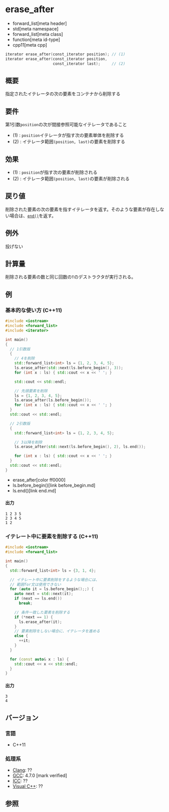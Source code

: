# erase_after
* forward_list[meta header]
* std[meta namespace]
* forward_list[meta class]
* function[meta id-type]
* cpp11[meta cpp]

```cpp
iterator erase_after(const_iterator position); // (1)
iterator erase_after(const_iterator position,
                     const_iterator last);     // (2)
```

## 概要
指定されたイテレータの次の要素をコンテナから削除する


## 要件
第1引数`position`の次が間接参照可能なイテレータであること

- (1) : `position`イテレータが指す次の要素単体を削除する
- (2) : イテレータ範囲`(position, last)`の要素を削除する


## 効果
- (1) : `position`が指す次の要素が削除される
- (2) : イテレータ範囲`(position, last)`の要素が削除される


## 戻り値
削除された要素の次の要素を指すイテレータを返す。そのような要素が存在しない場合は、[`end()`](end.md)を返す。


## 例外
投げない


## 計算量
削除される要素の数と同じ回数の`T`のデストラクタが実行される。


## 例
### 基本的な使い方 (C++11)
```cpp example
#include <iostream>
#include <forward_list>
#include <iterator>

int main()
{
  // 1引数版
  {
    // 4を削除
    std::forward_list<int> ls = {1, 2, 3, 4, 5};
    ls.erase_after(std::next(ls.before_begin(), 3));
    for (int x : ls) { std::cout << x << ' '; }

    std::cout << std::endl;

    // 先頭要素を削除
    ls = {1, 2, 3, 4, 5};
    ls.erase_after(ls.before_begin());
    for (int x : ls) { std::cout << x << ' '; }
  }
  std::cout << std::endl;

  // 2引数版
  {
    std::forward_list<int> ls = {1, 2, 3, 4, 5};

    // 3以降を削除
    ls.erase_after(std::next(ls.before_begin(), 2), ls.end());

    for (int x : ls) { std::cout << x << ' '; }
  }
  std::cout << std::endl;
}
```
* erase_after[color ff0000]
* ls.before_begin()[link before_begin.md]
* ls.end()[link end.md]

#### 出力
```
1 2 3 5 
2 3 4 5 
1 2 
```


### イテレート中に要素を削除する (C++11)
```cpp example
#include <iostream>
#include <forward_list>

int main()
{
  std::forward_list<int> ls = {3, 1, 4};

  // イテレート中に要素削除をするような場合には、
  // 範囲for文は使用できない
  for (auto it = ls.before_begin();;) {
    auto next = std::next(it);
    if (next == ls.end())
      break;

    // 条件一致した要素を削除する
    if (*next == 1) {
      ls.erase_after(it);
    }
    // 要素削除をしない場合に、イテレータを進める
    else {
      ++it;
    }
  }

  for (const auto& x : ls) {
    std::cout << x << std::endl;
  }
}
```

#### 出力
```
3
4
```

## バージョン
### 言語
- C++11

### 処理系
- [Clang](/implementation.md#clang): ??
- [GCC](/implementation.md#gcc): 4.7.0 [mark verified]
- [ICC](/implementation.md#icc): ??
- [Visual C++](/implementation.md#visual_cpp): ??


## 参照
